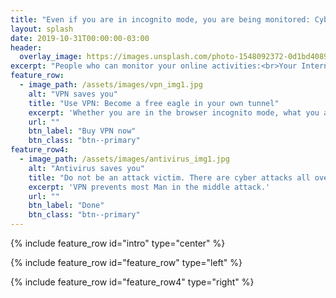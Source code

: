 ```yaml
---
title: "Even if you are in incognito mode, you are being monitored: Cyber security advices"
layout: splash
date: 2019-10-31T00:00:00-03:00
header:
  overlay_image: https://images.unsplash.com/photo-1548092372-0d1bd40894a3?ixlib=rb-1.2.1&ixid=eyJhcHBfaWQiOjEyMDd9&auto=format&fit=crop&w=1350&q=80
excerpt: "People who can monitor your online activities:<br>Your Internet service provider,<br>websites you visit,<br>your boss (if you're using business computer)."
feature_row:
  - image_path: /assets/images/vpn_img1.jpg
    alt: "VPN saves you"
    title: "Use VPN: Become a free eagle in your own tunnel"
    excerpt: 'Whether you are in the browser incognito mode, what you are doing can be tracked. Using VPN prevents you from monitoring.'
    url: ""
    btn_label: "Buy VPN now"
    btn_class: "btn--primary"
feature_row4:
  - image_path: /assets/images/antivirus_img1.jpg
    alt: "Antivirus saves you"
    title: "Do not be an attack victim. There are cyber attacks all over the world."
    excerpt: 'VPN prevents most Man in the middle attack.'
    url: ""
    btn_label: "Done"
    btn_class: "btn--primary"
---
```


{% include feature_row id="intro" type="center" %}

{% include feature_row id="feature_row" type="left" %}

{% include feature_row id="feature_row4" type="right" %}
